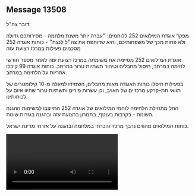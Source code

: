 ## Message 13508

דובר צה"ל:

מפקד אוגדת המילואים 252 ללוחמים: ״עברה יותר משנת מלחמה - מסירותכם גדולה ולא פחות מכך של משפחותיכם, והיא שדוחפת את צה״ל לנצח״ - כוחות אוגדה 252 מסכמים פעילות במרכז רצועת עזה 

אוגדת המילואים 252 מסיימת את משימתה במרכז רצועת עזה לאחר מספר חודשי לחימה במרחב, חיסול מחבלים וטיהור תשתיות טרור במרחב. כוחות אוגדה 99 קיבלו אחריות על הלחימה במרחב. 

בפעילות חיסלו כוחות האוגדה מאות מחבלים, השמידו למעלה מ-10 קילומטרים של תוואי תת-קרקע מרכזיים של האויב, וכן עשרות פירים ותשתיות טרור שהיוו איום על לכוחותינו.

החל מתחילת הלחימה לוחמי המילואים של אוגדה 252 התייצבו למשימות ההגנה השונות - בקרבות בעוטף, בתמרון ברצועת עזה ובהגנה בגזרות שונות.

כוחות המילואים מהווים נדבך מרכזי והכרחי במלחמה ובהגנה על אזרחי מדינת ישראל.

![Video](https://data.iron-swords.co.il/2024/November/06/13508/13508_media.mp4)
